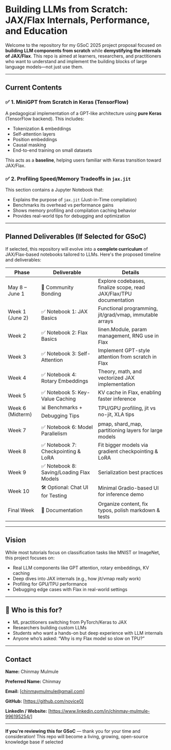 # Building LLMs from Scratch: JAX/Flax Internals, Performance, and Education

Welcome to the repository for my GSoC 2025 project proposal focused on **building LLM components from scratch** while **demystifying the internals of JAX/Flax**. This repo is aimed at learners, researchers, and practitioners who want to understand and implement the building blocks of large language models—not just use them.

---

## Current Contents

### ✅ 1. MiniGPT from Scratch in Keras (TensorFlow)

A pedagogical implementation of a GPT-like architecture using **pure Keras** (TensorFlow backend). This includes:

- Tokenization & embeddings
- Self-attention layers
- Position embeddings
- Causal masking
- End-to-end training on small datasets

This acts as a **baseline**, helping users familiar with Keras transition toward JAX/Flax.

### ✅ 2. Profiling Speed/Memory Tradeoffs in `jax.jit`

This section contains a Jupyter Notebook that:

- Explains the purpose of `jax.jit` (Just-in-Time compilation)
- Benchmarks its overhead vs performance gains
- Shows memory profiling and compilation caching behavior
- Provides real-world tips for debugging and optimization

---

## Planned Deliverables (If Selected for GSoC)

If selected, this repository will evolve into a **complete curriculum** of JAX/Flax-based notebooks tailored to LLMs. Here's the proposed timeline and deliverables:

| **Phase**        | **Deliverable**                           | **Details**                                                        |
| ---------------- | ----------------------------------------- | ------------------------------------------------------------------ |
| May 8 – June 1   | 🧠 Community Bonding                      | Explore codebases, finalize scope, read JAX/Flax/TPU documentation |
| Week 1 (June 2)  | ✅ Notebook 1: JAX Basics                 | Functional programming, jit/grad/vmap, immutable arrays            |
| Week 2           | ✅ Notebook 2: Flax Basics                | linen.Module, param management, RNG use in Flax                    |
| Week 3           | ✅ Notebook 3: Self-Attention             | Implement GPT-style attention from scratch in Flax                 |
| Week 4           | ✅ Notebook 4: Rotary Embeddings          | Theory, math, and vectorized JAX implementation                    |
| Week 5           | ✅ Notebook 5: Key-Value Caching          | KV cache in Flax, enabling faster inference                        |
| Week 6 (Midterm) | 📊 Benchmarks + Debugging Tips            | TPU/GPU profiling, jit vs no-jit, XLA tips                         |
| Week 7           | ✅ Notebook 6: Model Parallelism          | pmap, shard_map, partitioning layers for large models              |
| Week 8           | ✅ Notebook 7: Checkpointing & LoRA       | Fit bigger models via gradient checkpointing & LoRA                |
| Week 9           | ✅ Notebook 8: Saving/Loading Flax Models | Serialization best practices                                       |
| Week 10          | 🛠️ Optional: Chat UI for Testing          | Minimal Gradio-based UI for inference demo                         |
| Final Week       | 🧾 Documentation                          | Organize content, fix typos, polish markdown & tests               |

---

## Vision

While most tutorials focus on classification tasks like MNIST or ImageNet, this project focuses on:

- Real LLM components like GPT attention, rotary embeddings, KV caching
- Deep dives into JAX internals (e.g., how jit/vmap really work)
- Profiling for GPU/TPU performance
- Debugging edge cases with Flax in real-world settings

---

## 👥 Who is this for?

- ML practitioners switching from PyTorch/Keras to JAX
- Researchers building custom LLMs
- Students who want a hands-on but deep experience with LLM internals
- Anyone who’s asked: “Why is my Flax model so slow on TPU?”

---

## Contact

**Name:** Chinmay Mulmule

**Preferred Name:** Chinmay

**Email:** [chinmaymulmule@gmail.com]

**GitHub:** [https://github.com/novice0]

**LinkedIn / Website:** [https://www.linkedin.com/in/chinmay-mulmule-996195254/]

---

**If you're reviewing this for GSoC** — thank you for your time and consideration! This repo will become a living, growing, open-source knowledge base if selected
